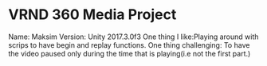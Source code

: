 # VRND 360 Media Project
Name: Maksim
Version: Unity 2017.3.0f3
One thing I like:Playing around with scrips to have begin and replay functions.
One thing challenging: To have the video paused only during the time that is playing(i.e not the first part.)